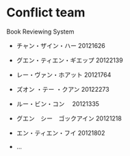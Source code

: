 # Conflict team

Book Reviewing System

* チャン・ザイン・ハー 20121626

* グエン・ティエン・ギエップ 20122139

* レー・ヴァン・ホアット 20121764

* ズオン ・テー ・クアン 20122273

* ルー・ビン・コン　 20121335

* グエン　シー　ゴックアイン 20121218

* エン・ティエン・フイ 20121802

* ...

